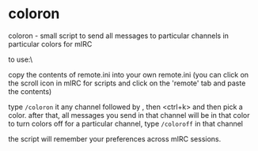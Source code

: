 # coloron
coloron - small script to send all messages to particular channels in particular colors for mIRC

to use:\

copy the contents of remote.ini into your own remote.ini (you can click on the scroll icon in mIRC for scripts and click on the 'remote' tab and paste the contents)

type `/coloron` it any channel followed by <space>, then <ctrl+k> and then pick a color. after that, all messages you send in that channel will be in that color\
to turn colors off for a particular channel, type `/coloroff` in that channel

the script will remember your preferences across mIRC sessions.


